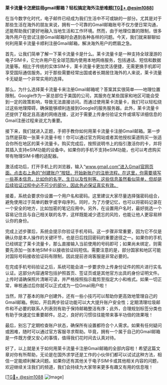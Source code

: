 **莱卡流量卡怎麽註冊gmail郵箱？轻松搞定海外注册难题[[TG💪+ @esim1088](https://t.me/s/esim1088)]**

在当今数字化时代，电子邮件已经成为我们生活中不可或缺的一部分。尤其是对于那些生活在海外的朋友来说，拥有一个可靠的Gmail邮箱账号不仅方便日常沟通，还能帮助我们更好地融入当地生活和工作环境。然而，由于地理位置的限制，很多海外用户在尝试注册Gmail邮箱时会遇到各种各样的问题。今天，我们就来聊聊如何利用莱卡流量卡顺利注册Gmail邮箱，解决海外用户的燃眉之急。

首先，让我们简单了解一下莱卡流量卡是什么。莱卡流量卡是一种支持全球漫游的电子SIM卡，它允许用户在全球范围内使用本地网络服务，包括通话、短信和数据流量等。相比于传统的实体SIM卡，莱卡流量卡更加灵活便捷，无需更换手机即可享受国际通信服务。对于那些需要经常出国或者长期居住海外的人来说，莱卡流量卡无疑是一个非常实用的选择。

那么，为什么选择莱卡流量卡来注册Gmail邮箱呢？答案其实很简单——地理位置限制。Google作为一家总部位于美国的公司，其服务在某些国家和地区可能会受到一定的政策影响，导致无法直接访问。而通过使用莱卡流量卡，我们可以轻松绕过这些地理障碍，确保能够顺利连接到Google的服务服务器。此外，莱卡流量卡还提供了稳定且高速的网络连接，这对于需要上传身份验证文件或填写详细信息的Gmail注册过程来说尤为重要。

接下来，我们就进入正题，手把手教你如何用莱卡流量卡注册Gmail邮箱。第一步当然是获取一张莱卡流量卡啦！你可以通过官方网站或者其他授权渠道购买一张适合你所在地区的莱卡流量卡。购买完成后，按照说明书上的指引激活你的卡，并将其插入支持eSIM功能的设备中。如果你的手机不支持eSIM功能，也可以考虑购买带有物理SIM卡槽的适配器。

激活成功后，打开手机上的浏览器，输入“www.gmail.com”进入Gmail官网页面。点击右上角的“创建账户”按钮，开始新账户的注册流程。在这里，你需要填写一些基本信息，比如你的名字、生日以及性别等。这些信息虽然看似简单，但却是后续验证过程中必不可少的部分，因此务必保证真实有效。

接着，系统会要求你设置一个用户名和密码。这里建议大家尽量选择强密码组合，避免使用过于简单的数字或字母序列。同时，为了方便记忆，也可以将密码记录在一个安全的地方，比如加密的笔记应用中。另外，在设置用户名时，最好挑选一个容易记住且与自己相关联的名字，这样既能减少遗忘的风险，也能让他人更容易辨认你的身份。

完成上述步骤后，系统会提示你验证手机号码。这一步骤非常重要，因为它不仅是确认你是本人操作的关键环节，也是日后找回密码的重要途径之一。如果你的手机已经绑定了莱卡流量卡，那么直接输入当前使用的号码即可；如果尚未绑定，则需要先添加一张本地SIM卡以接收验证码短信。需要注意的是，部分国家和地区可能对国际号码接收验证码有限制，因此提前咨询客服是非常必要的。

在完成手机号码验证之后，系统可能会进一步要求你上传身份证件的照片进行实名认证。这部分内容通常包括护照首页、签证页或是其他官方出具的身份证明文件。上传时请确保照片清晰可读，并严格按照指示裁剪至指定大小和格式。如果一切正常，审核通过后你就可以正式成为一位Gmail用户啦！

当然，除了基本的账户创建外，还有一些小技巧可以帮助你更高效地管理自己的Gmail邮箱。例如，开启两步验证功能可以大大提升账户安全性；定期清理垃圾邮件和不必要的联系人列表则有助于保持邮箱整洁有序；此外，合理规划标签分类也有助于快速定位重要邮件。总之，良好的习惯往往能带来事半功倍的效果哦！

最后，别忘了定期检查账户状态，确保所有设置都符合个人需求。如果有任何疑问或困难，随时可以通过官方客服寻求帮助。毕竟，拥有一个属于自己的Gmail邮箱是一件既方便又安心的事情，值得我们花时间去认真对待。

好了，以上就是关于如何用莱卡流量卡注册Gmail邮箱的全部内容啦！希望这篇文章对你有所帮助，无论是在国外求学还是工作的小伙伴们都可以试试这种方法，相信一定能顺利解决问题。如果你还有其他关于电子SIM卡或其他相关内容的问题，欢迎继续关注我们的频道，我们会持续为大家带来更多有趣又有用的信息哦！

[[TG💪+ @esim1088](https://t.me/s/esim1088) ![Image](https://i.postimg.cc/4NQfJmqS/Snipaste-2025-05-13-00-14-12.png)]